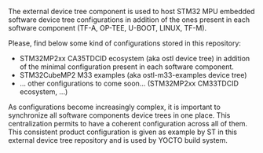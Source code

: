 The external device tree component is used to host STM32 MPU embedded software device tree configurations in addition of the ones present in each software component (TF-A, OP-TEE, U-BOOT, LINUX, TF-M).

Please, find below some kind of configurations stored in this repository:

- STM32MP2xx CA35TDCID ecosystem (aka ostl device tree) in addition of the minimal configuration present in each software component.
- STM32CubeMP2 M33 examples (aka ostl-m33-examples device tree)
- ... other configurations to come soon... (STM32MP2xx CM33TDCID ecosystem, ...)

As configurations become increasingly complex, it is important to synchronize all software components device trees in one place. This centralization permits to have a coherent configuration across all of them.
This consistent product configuration is given as example by ST in this external device tree repository and is used by YOCTO build system.